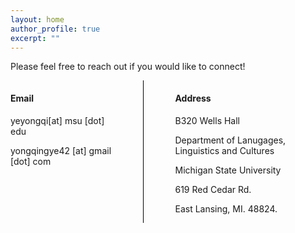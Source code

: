 ```yaml
---
layout: home
author_profile: true
excerpt: ""
---  
```


Please feel free to reach out if you would like to connect!

<div style="display: flex; justify-content: space-between;">
    <div style="margin-right: 50px;">
        <h4>Email</h4>
        <p>yeyongqi[at] msu [dot] edu</p>
        <p>yongqingye42 [at] gmail [dot] com</p>
    </div>
    <div style="border-left: 1px solid #000; padding-left: 50px;">
        <h4>Address</h4>
        <p>B320 Wells Hall</p>
        <p>Department of Lanugages, Linguistics and Cultures</p>
        <p>Michigan State University</p>
        <p>619 Red Cedar Rd.</p>
        <p>East Lansing, MI. 48824.</p>
    </div>
</div>

